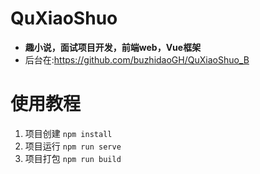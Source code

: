# QuXiaoShuo
+ **趣小说，面试项目开发，前端web，Vue框架**
+ 后台在:https://github.com/buzhidaoGH/QuXiaoShuo_B

# 使用教程
1. 项目创建
`npm install`
2. 项目运行
`npm run serve`
3. 项目打包
`npm run build`